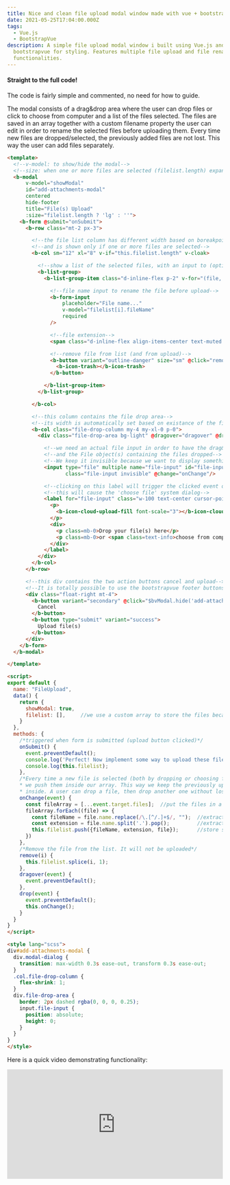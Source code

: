 ```yaml
---
title: Nice and clean file upload modal window made with vue + bootstrapvue
date: 2021-05-25T17:04:00.000Z
tags:
  - Vue.js
  - BootstrapVue
description: A simple file upload modal window i built using Vue.js and
  bootstrapvue for styling. Features multiple file upload and file rename
  functionalities.
---
```

#### Straight to the full code!

The code is fairly simple and commented, no need for how to guide.

The modal consists of a drag&drop area where the user can drop files or click to choose from computer and a list of the files selected.
The files are saved in an array together with a custom filename property the user can edit in order to rename the selected files before uploading them.
Every time new files are dropped/selected, the previously added files are not lost. This way the user can add files separately.

```html
<template>
  <!--v-model: to show/hide the modal-->
  <!--size: when one or more files are selected (filelist.length) expand the modal horizontally-->
  <b-modal
      v-model="showModal"
      id="add-attachments-modal"
      centered
      hide-footer
      title="File(s) Upload"
      :size="filelist.length ? 'lg' : ''">
    <b-form @submit="onSubmit">
      <b-row class="mt-2 px-3">

        <!--the file list column has different width based on boreakpoint-->
        <!--and is shown only if one or more files are selected-->
        <b-col sm="12" xl="8" v-if="this.filelist.length" v-cloak>

          <!--show a list of the selected files, with an input to (optionally) rename the file before upload-->
          <b-list-group>
            <b-list-group-item class="d-inline-flex p-2" v-for="(file, i) in filelist" :key="i">

              <!--file name input to rename the file before upload-->
              <b-form-input
                  placeholder="File name..."
                  v-model="filelist[i].fileName"
                  required
              />

              <!--file extension-->
              <span class="d-inline-flex align-items-center text-muted ml-1 mr-3">.{{ filelist[i].extension }}</span>

              <!--remove file from list (and from upload)-->
              <b-button variant="outline-danger" size="sm" @click="remove(filelist.indexOf(file))">
                <b-icon-trash></b-icon-trash>
              </b-button>

            </b-list-group-item>
          </b-list-group>

        </b-col>

        <!--this column contains the file drop area-->
        <!--its width is automatically set based on existance of the file list column and breakpoint-->
        <b-col class="file-drop-column my-4 my-xl-0 p-0">
          <div class="file-drop-area bg-light" @dragover="dragover" @drop="drop">

            <!--we need an actual file input in order to have the drag&drop functionality-->
            <!--and the File object(s) containing the files dropped-->
            <!--We keep it invisible because we want to display something different than a file input-->
            <input type="file" multiple name="file-input" id="file-input"
                   class="file-input invisible" @change="onChange"/>

            <!--clicking on this label will trigger the clicked event on the file input-->
            <!--this will cause the 'choose file' system dialog-->
            <label for="file-input" class="w-100 text-center cursor-pointer text-muted m-0 px-3 py-5">
              <p>
                <b-icon-cloud-upload-fill font-scale="3"></b-icon-cloud-upload-fill>
              </p>
              <div>
                <p class=mb-0>Drop your file(s) here</p>
                <p class=mb-0>or <span class=text-info>choose from computer</span></p>
              </div>
            </label>
          </div>
        </b-col>
      </b-row>

      <!--this div contains the two action buttons cancel and upload-->
      <!--It is totally possible to use the bootstrapvue footer buttons instead-->
      <div class="float-right mt-4">
        <b-button variant="secondary" @click="$bvModal.hide('add-attachments-modal')" class="mr-3">
          Cancel
        </b-button>
        <b-button type="submit" variant="success">
          Upload file(s)
        </b-button>
      </div>
    </b-form>
  </b-modal>

</template>

<script>
export default {
  name: "FileUpload",
  data() {
    return {
      showModal: true,
      filelist: [],     //we use a custom array to store the files because we want the user to rename the file before upload
    }
  },
  methods: {
    /*triggered when form is submitted (upload button clicked)*/
    onSubmit() {
      event.preventDefault();
      console.log('Perfect! Now implement some way to upload these files: ');
      console.log(this.filelist);
    },
    /*Every time a new file is selected (both by dropping or choosing from computer)
    * we push them inside our array. This way we keep the previously uploaded files
    * inside. A user can drop a file, then drop another one without losing the first one*/
    onChange(event) {
      const fileArray = [...event.target.files];  //put the files in a temporary array
      fileArray.forEach((file) => {
        const fileName = file.name.replace(/\.[^/.]+$/, "");  //extract filename (no extension) from the file full name
        const extension = file.name.split('.').pop();         //extract extensionfrom the file fullname
        this.filelist.push({fileName, extension, file});      //store selected files and additional data in our array
      })
    },
    /*Remove the file from the list. It will not be uploaded*/
    remove(i) {
      this.filelist.splice(i, 1);
    },
    dragover(event) {
      event.preventDefault();
    },
    drop(event) {
      event.preventDefault();
      this.onChange();
    }
  }
}
</script>

<style lang="scss">
div#add-attachments-modal {
  div.modal-dialog {
    transition: max-width 0.3s ease-out, transform 0.3s ease-out;
  }
  .col.file-drop-column {
    flex-shrink: 1;
  }
  div.file-drop-area {
    border: 2px dashed rgba(0, 0, 0, 0.25);
    input.file-input {
      position: absolute;
      height: 0;
    }
  }
}
</style>
```

Here is a quick video demonstrating functionality:
<div style="padding:50.51% 0 0 0;position:relative;"><iframe src="https://player.vimeo.com/video/554704744?badge=0&amp;autopause=0&amp;player_id=0&amp;app_id=58479" frameborder="0" allow="autoplay; fullscreen; picture-in-picture" allowfullscreen style="position:absolute;top:0;left:0;width:100%;height:100%;" title="vue-file-upload"></iframe></div><script src="https://player.vimeo.com/api/player.js"></script>
